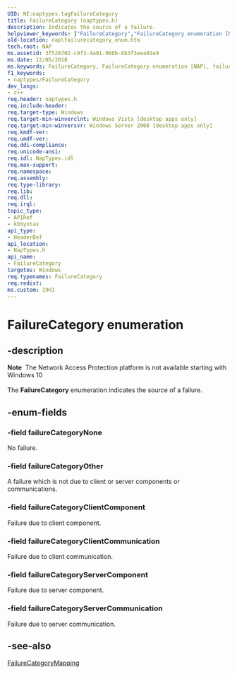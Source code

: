 ```yaml
---
UID: NE:naptypes.tagFailureCategory
title: FailureCategory (naptypes.h)
description: Indicates the source of a failure.
helpviewer_keywords: ["FailureCategory","FailureCategory enumeration [NAP]","failureCategoryClientCommunication","failureCategoryClientComponent","failureCategoryNone","failureCategoryOther","failureCategoryServerCommunication","failureCategoryServerComponent","nap.failurecategory_enum","naptypes/FailureCategory","naptypes/failureCategoryClientCommunication","naptypes/failureCategoryClientComponent","naptypes/failureCategoryNone","naptypes/failureCategoryOther","naptypes/failureCategoryServerCommunication","naptypes/failureCategoryServerComponent"]
old-location: nap\failurecategory_enum.htm
tech.root: NAP
ms.assetid: 3f528702-c9f3-4a91-960b-8b3f3eea91e9
ms.date: 12/05/2018
ms.keywords: FailureCategory, FailureCategory enumeration [NAP], failureCategoryClientCommunication, failureCategoryClientComponent, failureCategoryNone, failureCategoryOther, failureCategoryServerCommunication, failureCategoryServerComponent, nap.failurecategory_enum, naptypes/FailureCategory, naptypes/failureCategoryClientCommunication, naptypes/failureCategoryClientComponent, naptypes/failureCategoryNone, naptypes/failureCategoryOther, naptypes/failureCategoryServerCommunication, naptypes/failureCategoryServerComponent
f1_keywords:
- naptypes/FailureCategory
dev_langs:
- c++
req.header: naptypes.h
req.include-header: 
req.target-type: Windows
req.target-min-winverclnt: Windows Vista [desktop apps only]
req.target-min-winversvr: Windows Server 2008 [desktop apps only]
req.kmdf-ver: 
req.umdf-ver: 
req.ddi-compliance: 
req.unicode-ansi: 
req.idl: NapTypes.idl
req.max-support: 
req.namespace: 
req.assembly: 
req.type-library: 
req.lib: 
req.dll: 
req.irql: 
topic_type:
- APIRef
- kbSyntax
api_type:
- HeaderDef
api_location:
- NapTypes.h
api_name:
- FailureCategory
targetos: Windows
req.typenames: FailureCategory
req.redist: 
ms.custom: 19H1
---
```


# FailureCategory enumeration


## -description


<div class="alert"><b>Note</b>  The Network Access Protection platform is not available starting with Windows 10</div><div> </div>The <b>FailureCategory</b> enumeration indicates the source of a failure.


## -enum-fields




### -field failureCategoryNone

No failure.


### -field failureCategoryOther

A failure which is not due to client or server components or communications.


### -field failureCategoryClientComponent

Failure due to client component.


### -field failureCategoryClientCommunication

Failure due to client communication.


### -field failureCategoryServerComponent

Failure due to server component.


### -field failureCategoryServerCommunication

Failure due to server communication.


## -see-also




<a href="https://docs.microsoft.com/windows/desktop/api/naptypes/ns-naptypes-failurecategorymapping">FailureCategoryMapping</a>
 

 

